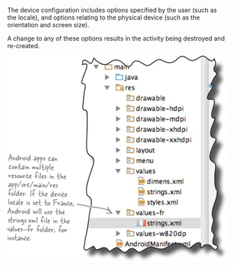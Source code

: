 The device configuration includes options specified by the user (such as the locale), and options relating to the physical device (such as the orientation and screen size).

A change to any of these options results in the activity being destroyed and re-created. 

![](.guides/img/3.png)